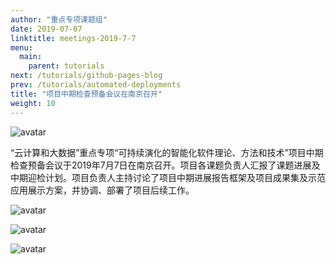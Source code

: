 ```yaml
---
author: "重点专项课题组"
date: 2019-07-07
linktitle: meetings-2019-7-7
menu:
  main:
    parent: tutorials
next: /tutorials/github-pages-blog
prev: /tutorials/automated-deployments
title: "项目中期检查预备会议在南京召开"
weight: 10
---
```


![avatar](http://cdn.njuics.cn/2017yfb1001800.cn/meeting-7-7/hezhao.jpeg)

“云计算和大数据”重点专项“可持续演化的智能化软件理论、方法和技术”项目中期检查预备会议于2019年7月7日在南京召开。项目各课题负责人汇报了课题进展及中期迎检计划。项目负责人主持讨论了项目中期进展报告框架及项目成果集及示范应用展示方案，并协调、部署了项目后续工作。


![avatar](http://cdn.njuics.cn/2017yfb1001800.cn/meeting-7-7/meeting1.jpeg)


![avatar](http://cdn.njuics.cn/2017yfb1001800.cn/meeting-7-7/meeting2.jpeg)


![avatar](http://cdn.njuics.cn/2017yfb1001800.cn/meeting-7-7/meeting3.jpeg)